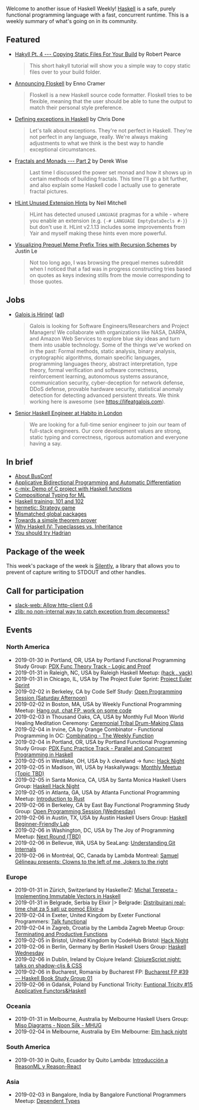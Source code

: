 Welcome to another issue of Haskell Weekly!
[Haskell](https://www.haskell.org) is a safe, purely functional programming language with a fast, concurrent runtime.
This is a weekly summary of what's going on in its community.

## Featured

-   [Hakyll Pt. 4 --- Copying Static Files For Your Build](https://robertwpearce.com/hakyll-pt-4-copying-static-files-for-your-build.html) by Robert Pearce

    > This short hakyll tutorial will show you a simple way to copy static files over to your build folder.

-   [Announcing Floskell](https://memfrob.de/posts/announcing-floskell/) by Enno Cramer

    > Floskell is a new Haskell source code formatter. Floskell tries to be flexible, meaning that the user should be able to tune the output to match their personal style preference.

-   [Defining exceptions in Haskell](https://www.fpcomplete.com/blog/defining-exceptions-in-haskell) by Chris Done

    > Let's talk about exceptions. They're not perfect in Haskell. They're not perfect in any language, really. We're always making adjustments to what we think is the best way to handle exceptional circumstances.

-   [Fractals and Monads --- Part 2](https://dkwise.wordpress.com/2019/01/30/fractals-and-monads-part-2/) by Derek Wise

    > Last time I discussed the power set monad and how it shows up in certain methods of building fractals. This time I'll go a bit further, and also explain some Haskell code I actually use to generate fractal pictures.

-   [HLint Unused Extension Hints](https://neilmitchell.blogspot.com/2019/01/hlint-unused-extension-hints.html) by Neil Mitchell

    > HLint has detected unused `LANGUAGE` pragmas for a while - where you enable an extension (e.g. `{-# LANGUAGE EmptyDataDecls #-}`) but don't use it. HLint v2.1.13 includes some improvements from Yair and myself making these hints even more powerful.

-   [Visualizing Prequel Meme Prefix Tries with Recursion Schemes](https://blog.jle.im/entry/tries-with-recursion-schemes.html) by Justin Le

    > Not too long ago, I was browsing the prequel memes subreddit when I noticed that a fad was in progress constructing tries based on quotes as keys indexing stills from the movie corresponding to those quotes.

## Jobs

-   [Galois is Hiring!](https://workforcenow.adp.com/jobs/apply/posting.html?client=galois&ccId=19000101_000001&type=MP&lang=en_US) ([ad](https://haskellweekly.news/advertising.html))

    > Galois is looking for Software Engineers/Researchers and Project Managers! We collaborate with organizations like NASA, DARPA, and Amazon Web Services to explore blue sky ideas and turn them into usable technology. Some of the things we've worked on in the past: Formal methods, static analysis, binary analysis, cryptographic algorithms, domain specific languages, programming languages theory, abstract interpretation, type theory, formal verification and software correctness, reinforcement learning, autonomous systems assurance, communication security, cyber-deception for network defense, DDoS defense, provable hardware security, statistical anomaly detection for detecting advanced persistent threats. We think working here is awesome (see <https://lifeatgalois.com>).

-   [Senior Haskell Engineer at Habito in London](https://functional.works-hub.com/jobs/senior-haskell-engineer-london-united-kingdom-98704)

    > We are looking for a full-time senior engineer to join our team of full-stack engineers. Our core development values are strong, static typing and correctness, rigorous automation and everyone having a say.

## In brief

-   [About BusConf](https://www.tpflug.me/2019/01/28/about-busconf/)
-   [Applicative Bidirectional Programming and Automatic Differentiation](http://www.philipzucker.com/bidirectional-applicative-programming-and-automatic-differentation/)
-   [c-mix: Demo of C project with Haskell functions](https://github.com/begriffs/c-mix/tree/d509128d6d1a54d9c6a35b7baf8f52759ff42ad9)
-   [Compositional Typing for ML](https://hydraz.semi.works/posts/2019-01-28.html)
-   [Haskell training: 101 and 102](https://github.com/google/haskell-trainings/tree/a14f9f922b5cc46bc04b96203c688ddbe5ad1fc7)
-   [hermetic: Strategy game](https://github.com/seagreen/hermetic/tree/727381714c956a385c3968ea2a84ce9ecbf8c2d9)
-   [Mismatched global packages](https://www.snoyman.com/blog/2019/01/mismatched-global-packages)
-   [Towards a simple theorem prover](https://medium.com/@maiavictor/towards-a-simple-theorem-prover-5005a1e66a6f)
-   [Why Haskell IV: Typeclasses vs. Inheritance](https://mmhaskell.com/blog/2019/1/28/why-haskell-iv-typeclasses-vs-inheritance)
-   [You should try Hadrian](https://blogs.ncl.ac.uk/andreymokhov/you-should-try-hadrian/)

## Package of the week

This week's package of the week is [Silently](https://hackage.haskell.org/package/silently-1.2.5),
a library that allows you to prevent of capture writing to STDOUT and other handles.

## Call for participation

-   [slack-web: Allow http-client 0.6](https://github.com/jpvillaisaza/slack-web/issues/72)
-   [zlib: no non-internal way to catch exception from decompress?](https://github.com/haskell/zlib/issues/9)

## Events

### North America

- 2019-01-30 in Portland, OR, USA by Portland Functional Programming Study Group: [PDX Func Theory Track - Logic and Proof](https://www.meetup.com/Portland-Functional-Programming-Study-Group/events/mpwwbqyzcbfc/)
- 2019-01-31 in Raleigh, NC, USA by Raleigh Haskell Meetup: [(hack . yack)](https://www.meetup.com/Raleigh-Haskell-Meetup/events/nsfsnqyzcbpc/)
- 2019-01-31 in Chicago, IL, USA by The Project Euler Sprint: [Project Euler Sprint](https://www.meetup.com/Project-Euler-Sprint/events/ngwzxmyzcbpc/)
- 2019-02-02 in Berkeley, CA by Code Self Study: [Open Programming Session (Saturday Afternoon)](https://www.meetup.com/codeselfstudy/events/dkwpzpyzdbdb/)
- 2019-02-02 in Boston, MA, USA by Weekly Functional Programming Meetup: [Hang out, chat FP, work on some code](https://www.meetup.com/Weekly-Functional-Programming-Meetup/events/vdlnqpyzdbdb/)
- 2019-02-03 in Thousand Oaks, CA, USA by Monthly Full Moon World Healing Meditation Ceremony: [Ceremonial Tribal Drum-Making Class](https://www.meetup.com/Full-Moon-World-Healing-Meditation-Ceremony/events/258086797/)
- 2019-02-04 in Irvine, CA by Orange Combinator - Functional Programming In OC: [Combinating - The Weekly Function](https://www.meetup.com/orange-combinator/events/lxvjrpyzdbgb/)
- 2019-02-04 in Portland, OR, USA by Portland Functional Programming Study Group: [PDX Func Practice Track - Parallel and Concurrent Programming in Haskell](https://www.meetup.com/Portland-Functional-Programming-Study-Group/events/rtfghqyzdbgb/)
- 2019-02-05 in Westlake, OH, USA by λ cleveland -> func: [Hack Night](https://www.meetup.com/%CE%BB-cleveland-func/events/ntkvqpyzdbhb/)
- 2019-02-05 in Madison, WI, USA by Haskallywags: [Monthly Meetup (Topic TBD)](https://www.meetup.com/Haskallywags/events/258126764/)
- 2019-02-05 in Santa Monica, CA, USA by Santa Monica Haskell Users Group: [Haskell Hack Night](https://www.meetup.com/santa-monica-haskell/events/258340965/)
- 2019-02-05 in Atlanta, GA, USA by Atlanta Functional Programming Meetup: [Introduction to Rust](https://www.meetup.com/Atlanta-Functional-Programming-Meetup/events/258468374/)
- 2019-02-06 in Berkeley, CA by East Bay Functional Programming Study Group: [Open Programming Session (Wednesday)](https://www.meetup.com/eastbayfunctionalprogramming/events/wmzxpqyzdbjb/)
- 2019-02-06 in Austin, TX, USA by Austin Haskell Users Group: [Haskell Beginner-Friendly Lab](https://www.meetup.com/ATX-Haskell/events/dsldppyzdbjb/)
- 2019-02-06 in Washington, DC, USA by The Joy of Programming Meetup: [Next Round (TBD)](https://www.meetup.com/Joy-of-Programming-DC/events/xpnxbpyzdbjb/)
- 2019-02-06 in Bellevue, WA, USA by SeaLang: [Understanding Git Internals](https://www.meetup.com/SeaLang/events/255375617/)
- 2019-02-06 in Montréal, QC, Canada by Lambda Montreal: [Samuel Gélineau presents: Clowns to the left of me, Jokers to the right](https://www.meetup.com/lambda-montreal/events/258177731/)

### Europe

- 2019-01-31 in Zürich, Switzerland by HaskellerZ: [Michal Terepeta - Implementing Immutable Vectors in Haskell](https://www.meetup.com/HaskellerZ/events/257937027/)
- 2019-01-31 in Belgrade, Serbia by Elixir |> Belgrade: [Distribuirani real-time chat za 5 sati uz pomoć Elixir-a](https://www.meetup.com/elixirbelgrade/events/257139789/)
- 2019-02-04 in Exeter, United Kingdom by Exeter Functional Programmers: [Talk functional](https://www.meetup.com/Exeter-Functional-Programmers/events/nxxtmqyzdbgb/)
- 2019-02-04 in Zagreb, Croatia by the Lambda Zagreb Meetup Group: [Terminating and Productive Functions](https://www.meetup.com/lambdazagreb/events/257933910/)
- 2019-02-05 in Bristol, United Kingdom by CodeHub Bristol: [Hack Night](https://www.meetup.com/CodeHub-Bristol/events/kdbxqqyzdbhb/)
- 2019-02-06 in Berlin, Germany by Berlin Haskell Users Group: [Haskell Wednesday](https://www.meetup.com/berlinhug/events/pvpwqpyzdbjb/)
- 2019-02-06 in Dublin, Ireland by Clojure Ireland: [ClojureScript night: talks on shadow-cljs & CSS](https://www.meetup.com/Clojure-Ireland/events/258448826/)
- 2019-02-06 in Bucharest, Romania by Bucharest FP: [Bucharest FP #39 — Haskell Book Study Group 01](https://www.meetup.com/bucharestfp/events/258384298/)
- 2019-02-06 in Gdańsk, Poland by Functional Tricity: [Funtional Tricity #15 Applicative Functors&Haskell](https://www.meetup.com/FunctionalTricity/events/258096469/)

### Oceania

- 2019-01-31 in Melbourne, Australia by Melbourne Haskell Users Group: [Miso Diagrams - Noon Silk - MHUG](https://www.meetup.com/Melbourne-Haskell-Users-Group/events/qfptslyzcbpc/)
- 2019-02-04 in Melbourne, Australia by Elm Melbourne: [Elm hack night](https://www.meetup.com/Elm-Melbourne/events/wvhsfpyzdbgb/)

### South America

- 2019-01-30 in Quito, Ecuador by Quito Lambda: [Introducción a ReasonML y Reason-React](https://www.meetup.com/Quito-Lambda-Meetup/events/mscxlpyzcbfc/)

### Asia

- 2019-02-03 in Bangalore, India by Bangalore Functional Programmers Meetup: [Dependent Types](https://www.meetup.com/Bangalore-Functional-Programmers-Meetup/events/257190264/)
